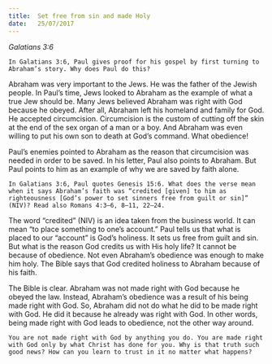 ```yaml
---
title:  Set free from sin and made Holy
date:   25/07/2017
---
```


_Galatians 3:6_

`In Galatians 3:6, Paul gives proof for his gospel by first turning to Abraham’s story. Why does Paul do this?`

Abraham was very important to the Jews. He was the father of the Jewish people. In Paul’s time, Jews looked to Abraham as the example of what a true Jew should be. Many Jews believed Abraham was right with God because he obeyed. After all, Abraham left his homeland and family for God. He accepted circumcision. Circumcision is the custom of cutting off the skin at the end of the sex organ of a man or a boy. And Abraham was even willing to put his own son to death at God’s command. What obedience!

Paul’s enemies pointed to Abraham as the reason that circumcision was needed in order to be saved. In his letter, Paul also points to Abraham. But Paul points to him as an example of why we are saved by faith alone.

`In Galatians 3:6, Paul quotes Genesis 15:6. What does the verse mean when it says Abraham’s faith was “credited [given] to him as righteousness [God’s power to set sinners free from guilt or sin]” (NIV)? Read also Romans 4:3–6, 8–11, 22–24.`

The word “credited” (NIV) is an idea taken from the business world. It can mean “to place something to one’s account.” Paul tells us that what is placed to our “account” is God’s holiness. It sets us free from guilt and sin. But what is the reason God credits us with His holy life? It cannot be because of obedience. Not even Abraham’s obedience was enough to make him holy. The Bible says that God credited holiness to Abraham because of his faith.

The Bible is clear. Abraham was not made right with God because he obeyed the law. Instead, Abraham’s obedience was a result of his being made right with God. So, Abraham did not do what he did to be made right with God. He did it because he already was right with God. In other words, being made right with God leads to obedience, not the other way around.

`You are not made right with God by anything you do. You are made right with God only by what Christ has done for you. Why is that truth such good news? How can you learn to trust in it no matter what happens?`